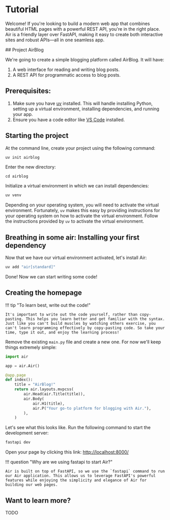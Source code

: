 # Tutorial

Welcome! If you're looking to build a modern web app that combines beautiful HTML pages with a powerful REST API, you're in the right place. Air is a friendly layer over FastAPI, making it easy to create both interactive sites and robust APIs—all in one seamless app.

## Project AirBlog

We're going to create a simple blogging platform called AirBlog. It will have:

1. A web interface for reading and writing blog posts.
2. A REST API for programmatic access to blog posts.

## Prerequisites:

1. Make sure you have [uv](https://docs.astral.sh/uv/getting-started/installation/#installing-uv) installed. This will handle installing Python, setting up a virtual environment, installing dependencies, and running your app.
2. Ensure you have a code editor like [VS Code](https://code.visualstudio.com/) installed.

## Starting the project

At the command line, create your project using the following command:

```bash
uv init airblog
```

Enter the new directory:

```bashbash
cd airblog
```

Initialize a virtual environment in which we can install dependencies:

```bash
uv venv
```

Depending on your operating system, you will need to activate the virtual environment. Fortunately, `uv` makes this easy by providing instructions for your operating system on how to activate the virtual environment. Follow the instructions provided by `uv` to activate the virtual environment.

## Breathing in some air: Installing your first dependency

Now that we have our virtual environment activated, let's install Air:

```bash
uv add "air[standard]"
```

Done! Now we can start writing some code!


## Creating the homepage

!!! tip "To learn best, write out the code!"

    It's important to write out the code yourself, rather than copy-pasting. This helps you learn better and get familiar with the syntax. Just like you can't build muscles by watching others exercise, you can't learn programming effectively by copy-pasting code. So take your time, type it out, and enjoy the learning process!

Remove the existing `main.py` file and create a new one. For now we'll keep things extremely simple:

```python title="main.py"
import air

app = air.Air()

@app.page
def index():
    title = "AirBlog!"
    return air.layouts.mvpcss(
        air.Head(air.Title(title)),
        air.Body(
            air.H1(title),
            air.P("Your go-to platform for blogging with Air."),
        ),
    )
```

Let's see what this looks like. Run the following command to start the development server:

```bash
fastapi dev
```

Open your page by clicking this link: <a href="http://localhost:8000/" target="_blank">http://localhost:8000/</a>

!!! question "Why are we using fastapi to start Air?"

    Air is built on top of FastAPI, so we use the `fastapi` command to run our Air application. This allows us to leverage FastAPI's powerful features while enjoying the simplicity and elegance of Air for building our web pages.

## Want to learn more?

TODO


